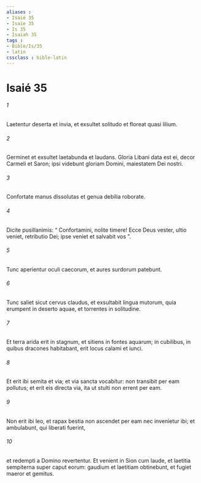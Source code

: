 ```yaml
---
aliases : 
- Isaié 35
- Isaïe 35
- Is 35
- Isaiah 35
tags : 
- Bible/Is/35
- latin
cssclass : bible-latin
---
```


# Isaié 35

###### 1
Laetentur deserta et invia, et exsultet solitudo et floreat quasi lilium.
###### 2
Germinet et exsultet laetabunda et laudans. Gloria Libani data est ei, decor Carmeli et Saron; ipsi videbunt gloriam Domini, maiestatem Dei nostri.
###### 3
Confortate manus dissolutas et genua debilia roborate.
###### 4
Dicite pusillanimis: “ Confortamini, nolite timere! Ecce Deus vester, ultio veniet, retributio Dei; ipse veniet et salvabit vos ”.
###### 5
Tunc aperientur oculi caecorum, et aures surdorum patebunt.
###### 6
Tunc saliet sicut cervus claudus, et exsultabit lingua mutorum, quia erumpent in deserto aquae, et torrentes in solitudine.
###### 7
Et terra arida erit in stagnum, et sitiens in fontes aquarum; in cubilibus, in quibus dracones habitabant, erit locus calami et iunci.
###### 8
Et erit ibi semita et via; et via sancta vocabitur: non transibit per eam pollutus; et erit eis directa via, ita ut stulti non errent per eam.
###### 9
Non erit ibi leo, et rapax bestia non ascendet per eam nec invenietur ibi; et ambulabunt, qui liberati fuerint,
###### 10
et redempti a Domino revertentur. Et venient in Sion cum laude, et laetitia sempiterna super caput eorum: gaudium et laetitiam obtinebunt, et fugiet maeror et gemitus.

